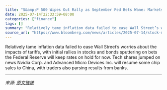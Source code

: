 ```yaml
---
title: "S&amp;P 500 Wipes Out Rally as September Fed Bets Wane: Markets Wrap"
date: 2025-07-14T22:33:59+08:00
categories: ["finance"]
tags: []
summary: "Relatively tame inflation data failed to ease Wall Street’s worries about the impacts of tariffs, with initial rallies in stocks and bonds sputtering on bets the Federal Reserve will keep rates on hol"
source_url: "https://www.bloomberg.com/news/articles/2025-07-14/stock-market-today-dow-s-p-live-updates"
---
```


Relatively tame inflation data failed to ease Wall Street’s worries about the impacts of tariffs, with initial rallies in stocks and bonds sputtering on bets the Federal Reserve will keep rates on hold for now. Tech shares jumped on news Nvidia Corp. and Advanced Micro Devices Inc. will resume some chip sales to China, with traders also parsing results from banks.

---

*来源: [原文链接](https://www.bloomberg.com/news/articles/2025-07-14/stock-market-today-dow-s-p-live-updates)*
